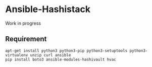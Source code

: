 # Ansible-Hashistack
Work in progress
## Requirement
``
apt-get install python3 python3-pip python3-setuptools python3-virtualenv unzip curl ansible  
``  
``
pip install boto3 ansible-modules-hashivault hvac
``